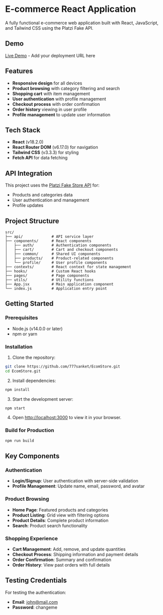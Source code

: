 # E-commerce React Application

A fully functional e-commerce web application built with React, JavaScript, and Tailwind CSS using the Platzi Fake API.

## Demo

[Live Demo](https://ecomstore-theta.vercel.app) - Add your deployment URL here

## Features

- **Responsive design** for all devices
- **Product browsing** with category filtering and search
- **Shopping cart** with item management
- **User authentication** with profile management
- **Checkout process** with order confirmation
- **Order history** viewing in user profile
- **Profile management** to update user information

## Tech Stack

- **React** (v18.2.0)
- **React Router DOM** (v6.17.0) for navigation
- **Tailwind CSS** (v3.3.3) for styling
- **Fetch API** for data fetching

## API Integration

This project uses the [Platzi Fake Store API](https://api.escuelajs.co/api/v1/) for:
- Products and categories data
- User authentication and management
- Profile updates

## Project Structure

```
src/
├── api/             # API service layer
├── components/      # React components
│   ├── auth/        # Authentication components
│   ├── cart/        # Cart and checkout components
│   ├── common/      # Shared UI components
│   ├── products/    # Product-related components
│   └── profile/     # User profile components
├── contexts/        # React context for state management
├── hooks/           # Custom React hooks
├── pages/           # Page components
├── utils/           # Utility functions
├── App.jsx          # Main application component
└── index.js         # Application entry point
```

## Getting Started

### Prerequisites

- Node.js (v14.0.0 or later)
- npm or yarn

### Installation

1. Clone the repository:
```bash
git clone https://github.com/777sanket/EcomStore.git
cd EcomStore.git
```

2. Install dependencies:
```bash
npm install
```

3. Start the development server:
```bash
npm start
```

4. Open [http://localhost:3000](http://localhost:3000) to view it in your browser.

### Build for Production

```bash
npm run build
```

## Key Components

### Authentication

- **Login/Signup**: User authentication with server-side validation
- **Profile Management**: Update name, email, password, and avatar

### Product Browsing

- **Home Page**: Featured products and categories
- **Product Listing**: Grid view with filtering options
- **Product Details**: Complete product information
- **Search**: Product search functionality

### Shopping Experience

- **Cart Management**: Add, remove, and update quantities
- **Checkout Process**: Shipping information and payment details
- **Order Confirmation**: Summary and confirmation
- **Order History**: View past orders with full details

## Testing Credentials

For testing the authentication:

- **Email**: john@mail.com
- **Password**: changeme


